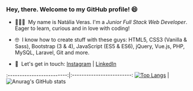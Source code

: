 ### Hey, there. Welcome to my GitHub profile! 😄

- 👩🏻‍💻  &nbsp;My name is Natália Veras. I'm a _Junior Full Stack Web Developer_. Eager to learn, curious and in love with coding! 

- 🤓 &nbsp;I know how to create stuff with these guys: HTML5, CSS3 (Vanilla & Sass), Bootstrap (3 & 4), JavaScript (ES5 & ES6), jQuery, Vue.js, PHP, MySQL, Laravel, Git and more.

- 📝 &nbsp;Let's get in touch: <a href="https://www.instagram.com/nataliavrs/">Instagram</a> | <a href="https://www.linkedin.com/in/nataliaveras/">LinkedIn</a>

:-------------------------:|:-------------------------:
[![Top Langs](https://github-readme-stats.vercel.app/api/top-langs/?username=nataliavrs&theme=shades-of-purple)](https://github.com/anuraghazra/github-readme-stats) |  ![Anurag's GitHub stats](https://github-readme-stats.vercel.app/api?username=nataliavrs&theme=shades-of-purple&show_icons=true&count_private=true)

